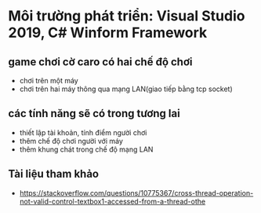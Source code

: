 # Môi trường phát triển: Visual Studio 2019, C# Winform Framework
## game chơi cờ caro có hai chế độ chơi 
- chơi trên một máy 
- chơi trên hai máy thông qua mạng LAN(giao tiếp bằng tcp socket)
## các tính năng sẽ có trong tương lai
- thiết lập tài khoản, tính điểm người chơi
- thêm chế độ chơi người với máy
- thêm khung chát trong chế độ mạng LAN
## Tài liệu tham khảo
- https://stackoverflow.com/questions/10775367/cross-thread-operation-not-valid-control-textbox1-accessed-from-a-thread-othe
